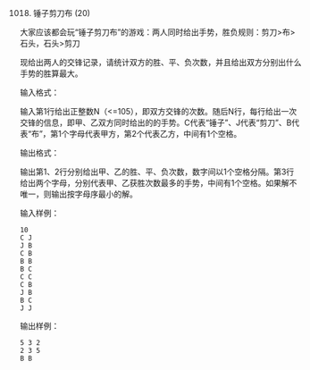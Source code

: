 1018. 锤子剪刀布 (20)

大家应该都会玩“锤子剪刀布”的游戏：两人同时给出手势，胜负规则：剪刀>布>石头，石头>剪刀

现给出两人的交锋记录，请统计双方的胜、平、负次数，并且给出双方分别出什么手势的胜算最大。

输入格式：

输入第1行给出正整数N（<=105），即双方交锋的次数。随后N行，每行给出一次交锋的信息，即甲、乙双方同时给出的的手势。C代表“锤子”、J代表“剪刀”、B代表“布”，第1个字母代表甲方，第2个代表乙方，中间有1个空格。

输出格式：

输出第1、2行分别给出甲、乙的胜、平、负次数，数字间以1个空格分隔。第3行给出两个字母，分别代表甲、乙获胜次数最多的手势，中间有1个空格。如果解不唯一，则输出按字母序最小的解。

输入样例：

```
10
C J
J B
C B
B B
B C
C C
C B
J B
B C
J J
```
输出样例：

```
5 3 2
2 3 5
B B
```

